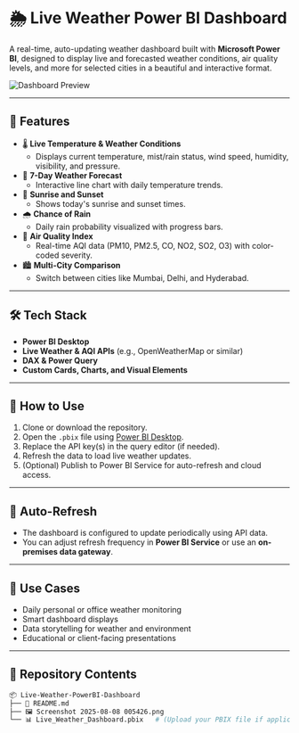 
# 🌦️ Live Weather Power BI Dashboard

A real-time, auto-updating weather dashboard built with **Microsoft Power BI**, designed to display live and forecasted weather conditions, air quality levels, and more for selected cities in a beautiful and interactive format.

![Dashboard Preview](./Screenshot%202025-08-08%20005426.png)

---

## 📌 Features

- 🌡️ **Live Temperature & Weather Conditions**
  - Displays current temperature, mist/rain status, wind speed, humidity, visibility, and pressure.
- 📆 **7-Day Weather Forecast**
  - Interactive line chart with daily temperature trends.
- 🌅 **Sunrise and Sunset**
  - Shows today's sunrise and sunset times.
- 🌧️ **Chance of Rain**
  - Daily rain probability visualized with progress bars.
- 💨 **Air Quality Index**
  - Real-time AQI data (PM10, PM2.5, CO, NO2, SO2, O3) with color-coded severity.
- 🏙️ **Multi-City Comparison**
  - Switch between cities like Mumbai, Delhi, and Hyderabad.

---

## 🛠️ Tech Stack

- **Power BI Desktop**
- **Live Weather & AQI APIs** (e.g., OpenWeatherMap or similar)
- **DAX & Power Query**
- **Custom Cards, Charts, and Visual Elements**

---

## 🚀 How to Use

1. Clone or download the repository.
2. Open the `.pbix` file using [Power BI Desktop](https://powerbi.microsoft.com/desktop/).
3. Replace the API key(s) in the query editor (if needed).
4. Refresh the data to load live weather updates.
5. (Optional) Publish to Power BI Service for auto-refresh and cloud access.

---

## 🔄 Auto-Refresh

- The dashboard is configured to update periodically using API data.
- You can adjust refresh frequency in **Power BI Service** or use an **on-premises data gateway**.

---

## 🧩 Use Cases

- Daily personal or office weather monitoring
- Smart dashboard displays
- Data storytelling for weather and environment
- Educational or client-facing presentations

---

## 📁 Repository Contents

```bash
📦 Live-Weather-PowerBI-Dashboard
├── 📄 README.md
├── 🖼️ Screenshot 2025-08-08 005426.png
└── 📊 Live_Weather_Dashboard.pbix   # (Upload your PBIX file if applicable)
